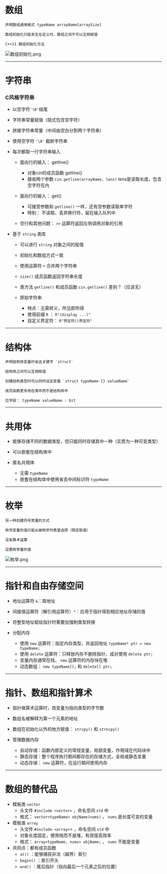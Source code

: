 # **数组**

    声明数组通用格式 typeName arrayName[arraySize]

    数组初始化只能发生在定义时，数组之间不可以互相赋值

    C++11 数组初始化方法

![数组初始化.png](http://120.77.180.209/2022/03/07/d1641aa5e7246.png)

---

# **字符串**

### C风格字符串

- 以空字符`'\0'`结尾

- 字符串常量赋值（隐式包含空字符）

- 拼接字符串常量（中间由空白分割两个字符串）

- 使用空字符 `'\0'` 截断字符串

- 每次都取一行字符串输入

    - 面向行的输入： getline()

        - 对象cin的成员函数 getline()    
        - 接收两个参数 `cin.getline(arrayName, lens)` lens是读取长度，包含空字符在内

    - 面向行的输入： get()

        - 可接受参数和 `getline()` 一样，还有空参数读取单字符
        - 特别： 不读取、丢弃换行符，留在输入队列中

    - 空行和其他问题： `>>` 运算符返回左侧调用对象的引用

- 基于 `string` 类库
    - 可以进行 `string` 对象之间的赋值

    - 初始化和数组方式一致

    - 使用运算符 `+` 合并两个字符串

    - `size()` 成员函数返回字符串长度

    - 类方法 `getline()` 和成员函数 `cin.getline()` 差别？（应该无）

    - 原始字符串

        - 特点：无需转义，所见即所得
        - 使用前缀 `R` ： `R"(display ...)"`
        - 自定义界定符： `R"界定符()界定符"`

---

# **结构体**

    声明结构体变量时省去关键字 `struct`

    结构体之间可以互相赋值

    创建结构类型时可以同时设定变量 `struct typeName {} valueName`

    成员函数更多用在类中而不是结构体中

    位字段： typeName valueName : bit

---

# **共用体**

- 能够存储不同的数据类型，但只能同时存储其中一种（实质为一种可变类型）

- 可以嵌套在结构体中

- 匿名共用体

  - 无需 `typeName` 
  - 嵌套在结构体中使用省去中间标识符 `typeName` 

---

# **枚举**

    另一种创建符号常量的方式

    枚举变量的值只能从被枚举列表里选择（限定取值）

    没有算术运算

    设置枚举量的值

![枚举.png](http://120.77.180.209/2022/03/07/b61d5a2c190d1.png)

---

# **指针和自由存储空间**

- 地址运算符 `&`：取地址

- 间接值运算符（解引用运算符）`*`：应用于指针得到相应地址存储的值

- 将整型地址赋给指针时需要加强制类型转换

- 分配内存

  - 使用 `new` 运算符：指定内存类型，并返回地址 `typeName* ptr = new typeName;`
  - 使用 `delete` 运算符：只释放内存不删除指针，成对使用 `delete ptr;`
  - 变量内存通常在栈， `new` 运算符的内存块在堆
  - 动态数组： `new typeName[];` 和 `delete[] ptr;`

---

# **指针、数组和指针算术**

- 指针做算术运算时，改变量为指向类型的字节数

- 数组名被解释为第一个元素的地址

- 数组在初始化以外的地方赋值： `strcpy()` 和 `strncpy()`

- 管理数据内存

  - 自动存储：函数内部定义的常规变量，局部变量，作用域在代码块中
  - 静态存储：整个程序执行期间都存在的存储方式，全局或静态变量
  - 动态存储： `new` 运算符，在运行期间使用内存

---

# **数组的替代品**

- 模板类 `vector`
  - 头文件 `#include <vector>` ，命名空间 `std` 中
  - 格式： `vector<typeName> objName(nums)` ， `nums` 是长度可变的变量
- 模板类 `array`
  - 头文件 `#include <array>`> ，命名空间 `std` 中
  - 对象长度固定，使用栈而不是堆，有效提高效率
  - 格式： `array<typeName, nums> objName;` ， `nums` 不能是变量
- 共同点：都有成员函数
  - `at()` ：能够捕获非法（越界）索引
  - `begin()` ：索引开头
  - `end()` ：尾后指针（指向最后一个元素之后的位置）


